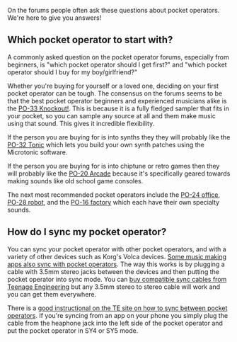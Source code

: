 On the forums people often ask these questions about pocket operators. We're here to give you answers!

## Which pocket operator to start with?

A commonly asked question on the pocket operator forums, especially from beginners, is "which pocket operator should I get first?" and "which pocket operator should I buy for my boy/girlfriend?"

Whether you're buying for yourself or a loved one, deciding on your first pocket operator can be tough. The consensus on the forums seems to be that the best pocket operator beginners and experienced musicians alike is the [PO-33 Knockout!](https://teenage.engineering/store/po-33). This is because it is a fully fledged sampler that fits in your pocket, so you can sample any source at all and them make music using that sound. This gives it incredible flexibility.

If the person you are buying for is into synths they they will probably like the [PO-32 Tonic](https://teenage.engineering/store/po-32/) which lets you build your own synth patches using the Microtonic software.

If the person you are buying for is into chiptune or retro games then they will probably like the [PO-20 Arcade](https://teenage.engineering/store/po-20) because it's specifically geared towards making sounds like old school game consoles.

The next most recommended pocket operators include the [PO-24 office](https://teenage.engineering/store/po-24/), [PO-28 robot](https://teenage.engineering/store/po-28/), and the [PO-16 factory](https://teenage.engineering/store/po-16/) which each have their own specialty sounds.

## How do I sync my pocket operator?

You can sync your pocket operator with other pocket operators, and with a variety of other devices such as Korg's Volca devices. [Some music making apps also sync with pocket operators](/pocket-operator-apps.html). The way this works is by plugging a cable with 3.5mm stereo jacks between the devices and then putting the pocket operator into sync mode. You can [buy compatible sync cables from Teenage Engineering](https://teenage.engineering/store/audio-cable-kit-150mm-x3/) but any 3.5mm stereo to stereo cable will work and you can get them everywhere.

There is a [good instructional on the TE site on how to sync between pocket operators](https://support.teenage.engineering/hc/en-us/articles/360001346214-how-do-i-synchronize-my-pocket-operator-). If you're syncing from an app on your phone you simply plug the cable from the heaphone jack into the left side of the pocket operator and put the pocket operator in SY4 or SY5 mode.
